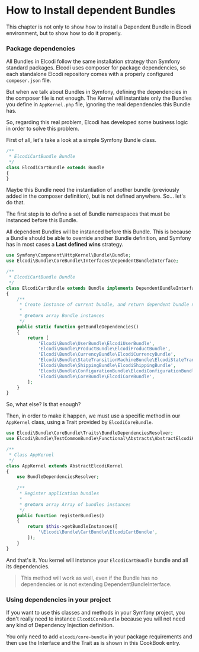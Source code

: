 How to Install dependent Bundles
================================

This chapter is not only to show how to install a Dependent Bundle in Elcodi 
environment, but to show how to do it properly.

### Package dependencies

All Bundles in Elcodi follow the same installation strategy than Symfony 
standard packages. Elcodi uses composer for package dependencies, so each
standalone Elcodi repository comes with a properly configured `composer.json` 
file.

But when we talk about Bundles in Symfony, defining the dependencies in the
composer file is not enough. The Kernel will instantiate only the Bundles you
define in `AppKernel.php` file, ignoring the real dependencies this Bundle has.

So, regarding this real problem, Elcodi has developed some business logic in
order to solve this problem.

First of all, let's take a look at a simple Symfony Bundle class.

``` php
/**
 * ElcodiCartBundle Bundle
 */
class ElcodiCartBundle extends Bundle
{
}
```

Maybe this Bundle need the instantiation of another bundle (previously added in
the composer definition), but is not defined anywhere. So... let's do that.

The first step is to define a set of Bundle namespaces that must be instanced
before this Bundle.

All dependent Bundles will be instanced before this Bundle. This is because a
Bundle should be able to override another Bundle definition, and Symfony has in
most cases a **Last defined wins** strategy.

``` php
use Symfony\Component\HttpKernel\Bundle\Bundle;
use Elcodi\Bundle\CoreBundle\Interfaces\DependentBundleInterface;

/**
 * ElcodiCartBundle Bundle
 */
class ElcodiCartBundle extends Bundle implements DependentBundleInterface
{
    /**
     * Create instance of current bundle, and return dependent bundle namespaces
     *
     * @return array Bundle instances
     */
    public static function getBundleDependencies()
    {
        return [
            'Elcodi\Bundle\UserBundle\ElcodiUserBundle',
            'Elcodi\Bundle\ProductBundle\ElcodiProductBundle',
            'Elcodi\Bundle\CurrencyBundle\ElcodiCurrencyBundle',
            'Elcodi\Bundle\StateTransitionMachineBundle\ElcodiStateTransitionMachineBundle',
            'Elcodi\Bundle\ShippingBundle\ElcodiShippingBundle',
            'Elcodi\Bundle\ConfigurationBundle\ElcodiConfigurationBundle',
            'Elcodi\Bundle\CoreBundle\ElcodiCoreBundle',
        ];
    }
}
```

So, what else? Is that enough?

Then, in order to make it happen, we must use a specific method in our 
`AppKernel` class, using a Trait provided by `ElcodiCoreBundle`.

``` php
use Elcodi\Bundle\CoreBundle\Traits\BundleDependenciesResolver;
use Elcodi\Bundle\TestCommonBundle\Functional\Abstracts\AbstractElcodiKernel;

/**
 * Class AppKernel
 */
class AppKernel extends AbstractElcodiKernel
{
    use BundleDependenciesResolver;
    
    /**
     * Register application bundles
     *
     * @return array Array of bundles instances
     */
    public function registerBundles()
    {
        return $this->getBundleInstances([
            '\Elcodi\Bundle\CartBundle\ElcodiCartBundle',
        ]);
    }
}
```

And that's it. You kernel will instance your `ElcodiCartBundle` bundle and all
its dependencies.

> This method will work as well, even if the Bundle has no dependencies or is
> not extending DependentBundleInterface.

### Using dependencies in your project

If you want to use this classes and methods in your Symfony project, you don't 
really need to instance `ElcodiCoreBundle` because you will not need any kind
of Dependency Injection definition.

You only need to add `elcodi/core-bundle` in your package requirements and then
use the Interface and the Trait as is shown in this CookBook entry.